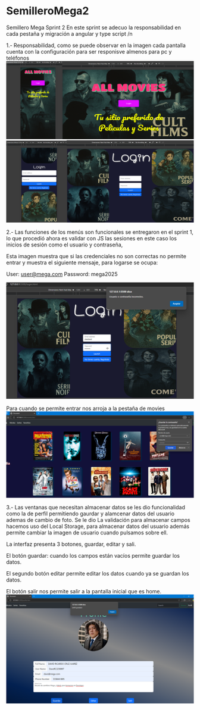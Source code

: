 # SemilleroMega2
Semillero Mega Sprint 2
En este sprint se adecuo la responsabilidad en cada pestaña y migración a angular y type script
/n

1.- Responsabilidad, como se puede observar en la imagen cada pantalla cuenta con la configuración para ser responisve almenos para pc y teléfonos
![](/CapturasPantallaEntrega/Responsive1.png)
![](/CapturasPantallaEntrega/Responsive2.png)



2.- Las funciones de los menús son funcionales se entregaron en el sprint 1, lo que procedió ahora es validar con JS las sesiones en este caso los inicios de sesión como el usuario y contraseña, 


Esta imagen muestra que si las credenciales no son correctas no permite entrar y muestra el siguiente mensaje, para logarse se ocupa:


User: user@mega.com
Password: mega2025

![](/CapturasPantallaEntrega/contrasenia.png)


Para cuando se permite entrar nos arroja a la pestaña de movies 
![](/CapturasPantallaEntrega/verificacion.png)


3.- Las ventanas que necesitan almacenar datos se les dio funcionalidad como la de perfil permitiendo gaurdar y alamcenar datos del usuario ademas de cambio de foto.
Se le dio La validación para almacenar campos hacemos uso del Local Storage, para almacenar datos del usuario además permite cambiar la imagen de usuario cuando pulsamos sobre ell. 

La interfaz presenta 3 botones, guardar, editar y sali.

El botón guardar: cuando los campos están vacíos permite guardar los datos.

El segundo botón editar permite editar los datos cuando ya se guardan los datos.

El botón salir nos permite salir a la pantalla inicial que es home.
![](/CapturasPantallaEntrega/perfil.png)
